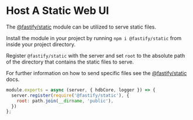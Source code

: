 # Host A Static Web UI

The [@fastify/static](https://github.com/fastify/fastify-static) module can be utilized to serve static files.

Install the module in your project by running `npm i @fastify/static` from inside your project directory.

Register `@fastify/static` with the server and set `root` to the absolute path of the directory that contains the static files to serve.

For further information on how to send specific files see the [@fastify/static](https://github.com/fastify/fastify-static) docs.

```javascript
module.exports = async (server, { hdbCore, logger }) => {
  server.register(require('@fastify/static'), {
    root: path.join(__dirname, 'public'),
  })
};
```
